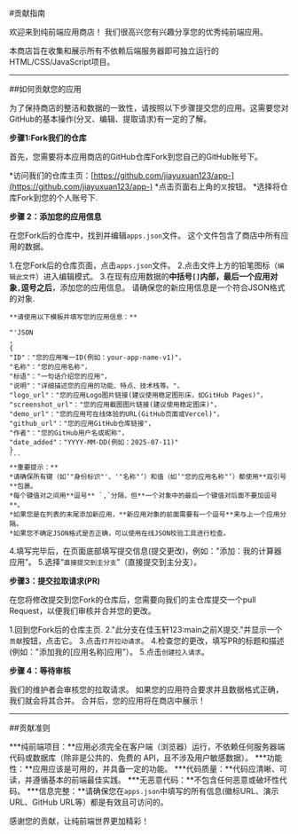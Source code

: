 #贡献指南

欢迎来到纯前端应用商店！ 我们很高兴您有兴趣分享您的优秀纯前端应用。

本商店旨在收集和展示所有不依赖后端服务器即可独立运行的HTML/CSS/JavaScript项目。

---

##如何贡献您的应用

为了保持商店的整洁和数据的一致性，请按照以下步骤提交您的应用。这需要您对GitHub的基本操作(分叉、编辑、提取请求)有一定的了解。

**步骤1:Fork我们的仓库**

首先，您需要将本应用商店的GitHub仓库Fork到您自己的GitHub账号下。

*访问我们的仓库主页：[https://github.com/jiayuxuan123/app-](https://github.com/jiayuxuan123/app-)
*点击页面右上角的`叉`按钮。
*选择将仓库Fork到您的个人账号下.

**步骤 2：添加您的应用信息**

在您Fork后的仓库中，找到并编辑`apps.json`文件。 这个文件包含了商店中所有应用的数据。

1.在您Fork后的仓库页面，点击`apps.json`文件。
2.点击文件上方的铅笔图标（`编辑此文件`）进入编辑模式。
3.在现有应用数据的**中括号`[]`内部，最后一个应用对象`,`逗号之后**，添加您的应用信息。 请确保您的新应用信息是一个符合JSON格式的对象.

    **请使用以下模板并填写您的应用信息：**

    "'JSON
    ,
    {
    "ID"："您的应用唯一ID(例如：your-app-name-v1)"，
    "名称"："您的应用名称"，
    "标语"："一句话介绍您的应用"，
    "说明"："详细描述您的应用的功能、特点、技术栈等。"，
    "logo_url"："您的应用Logo图片链接(建议使用稳定图形床，如GitHub Pages)"，
    "screenshot_url"："您的应用截图图片链接(建议使用稳定图床)"，
    "demo_url"："您的应用可在线体验的URL(GitHub页面或Vercel)"，
    "github_url"："您的应用GitHub仓库链接"，
    "作者"："您的GitHub用户名或昵称"，
    "date_added"："YYYY-MM-DD(例如：2025-07-11)"
    }
    ```
    **重要提示：**
    *请确保所有键（如‘"身份标识"'、'"名称"‘）和值（如‘"您的应用名称"‘）都使用**双引号**包裹。
    *每个键值对之间用**逗号** `,`分隔，但**一个对象中的最后一个键值对后面不要加逗号**。
    *如果您是在列表的末尾添加新应用，**新应用对象的前面需要有一个逗号**来与上一个应用分隔。
    *如果您不确定JSON格式是否正确，可以使用在线JSON校验工具进行检查。

4.填写完毕后，在页面底部填写提交信息(提交更改)，例如："添加：我的计算器应用”。
5.选择“`直接提交到主分支`”（直接提交到主分支）。

**步骤3：提交拉取请求(PR)**

在您将修改提交到您Fork的仓库后，您需要向我们的主仓库提交一个pull Request，以便我们审核并合并您的更改。

1.回到您Fork后的仓库主页.
2."此分支在佳玉轩123:main之前X提交."并显示一个`贡献`按钮，点击它。
3.点击`打开拉动请求`。
4.检查您的更改，填写PR的标题和描述(例如："添加我的[应用名称]应用”）。
5.点击`创建拉入请求`。

**步骤 4：等待审核**

我们的维护者会审核您的拉取请求。 如果您的应用符合要求并且数据格式正确，我们就会将其合并。 合并后，您的应用将在商店中展示！

---

##贡献准则

***纯前端项目：**应用必须完全在客户端（浏览器）运行，不依赖任何服务器端代码或数据库（除非是公共的、免费的 API，且不涉及用户敏感数据）。
***功能性：**应用应该是可用的，并具备一定的功能。
***代码质量：**代码应清晰、可读，并遵循基本的前端最佳实践。
***无恶意代码：**不包含任何恶意或破坏性代码。
***信息完整：**请确保您在`apps.json`中填写的所有信息(徽标URL、演示URL、GitHub URL等）都是有效且可访问的。

感谢您的贡献，让纯前端世界更加精彩！
